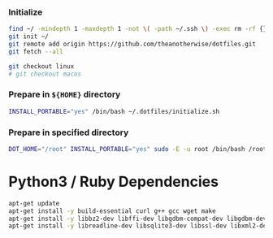 ### Initialize
```bash
find ~/ -mindepth 1 -maxdepth 1 -not \( -path ~/.ssh \) -exec rm -rf {} \;
git init ~/
git remote add origin https://github.com/theanotherwise/dotfiles.git
git fetch --all

git checkout linux
# git checkout macos
```

### Prepare in `${HOME}` directory
```bash
INSTALL_PORTABLE="yes" /bin/bash ~/.dotfiles/initialize.sh
```

### Prepare in specified directory
```bash
DOT_HOME="/root" INSTALL_PORTABLE="yes" sudo -E -u root /bin/bash /root/.dotfiles/initialize.sh
```

# Python3 / Ruby Dependencies
```bash
apt-get update
apt-get install -y build-essential curl g++ gcc wget make
apt-get install -y libbz2-dev libffi-dev libgdbm-compat-dev libgdbm-dev liblzma-dev libncurses5-dev
apt-get install -y libreadline-dev libsqlite3-dev libssl-dev libxml2-dev libyaml-dev zlib1g zlib1g-dev
```
